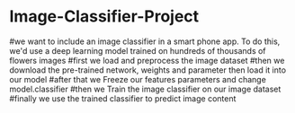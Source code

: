# Image-Classifier-Project
#we want to include an image classifier in a smart phone app. To do this, we'd use a deep learning model trained on hundreds of thousands of flowers images
#first we load and preprocess the image dataset
#then we download the pre-trained network, weights and parameter then load it into our model 
#after that we Freeze our features parameters and change model.classifier
#then we Train the image classifier on our image dataset
#finally we use the trained classifier to predict image content
